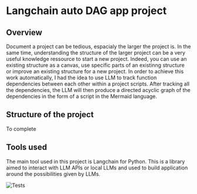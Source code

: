 # Langchain auto DAG app project

## Overview
Document a project can be tedious, espacialy the larger the project is.
In the same time, understanding the structure of the larger project can be a very useful knowledge ressource to start a new project.
Indeed, you can use an existing structure as a canvas, use specific parts of an existinng structure or improve an existing structure for a new project.
In order to achieve this work automatically, I had the idea to use LLM to track function dependencies between each other within a project scripts.
After tracking all the dependencies, the LLM will then produce a directed acyclic graph of the dependencies  in the form of a script in the Mermaid language.

## Structure of the project
To complete

## Tools used
The main tool used in this project is Langchain for Python. This is a library aimed to interact with LLM APIs or local LLMs and used to build application around
the possibilities given by LLMs.

![Tests](https://github.com/DridrM/langchain-auto-dag-app/actions/workflows/run_tests.yaml/badge.svg)
